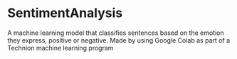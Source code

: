 # SentimentAnalysis
A machine learning model that classifies sentences based on the emotion they express, positive or negative.
Made by using Google Colab as part of a Technion machine learning program
